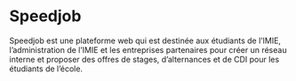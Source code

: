 # Speedjob

Speedjob est une plateforme web qui est destinée aux étudiants de l’IMIE, 
l’administration de l’IMIE et les entreprises partenaires pour créer un réseau interne 
et proposer des offres de stages, d’alternances et de CDI pour les étudiants de l’école. 
